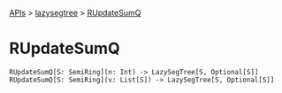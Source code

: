 [APIs](../index.md) > [lazysegtree](./index.md) > [RUpdateSumQ]()

# RUpdateSumQ

```
RUpdateSumQ[S: SemiRing](n: Int) -> LazySegTree[S, Optional[S]]
RUpdateSumQ[S: SemiRing](v: List[S]) -> LazySegTree[S, Optional[S]]
```
